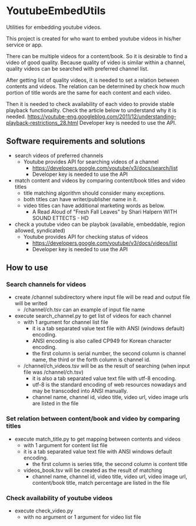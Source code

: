 # YoutubeEmbedUtils
Utilities for embedding youtube videos.

This project is created for who want to embed youtube videos in his/her service or app.

There can be multiple videos for a content/book. So it is desirable to find a video of good quality.
Because quality of video is similar within a channel, quality videos can be searched with preferred channel list.  

After getting list of quality videos, it is needed to set a relation between contents and videos.
The relation can be determined by check how much portion of title words are the same for each content and each video.

Then it is needed to check availability of each video to provide stable playback functionality.
Check the article below to understand why it is needed.
https://youtube-eng.googleblog.com/2011/12/understanding-playback-restrictions_28.html
Developer key is needed to use the API.

## Software requirements and solutions
* search videos of preferred channels
  * Youtube provides API for searching videos of a channel
    * https://developers.google.com/youtube/v3/docs/search/list
    * Developer key is needed to use the API
* match content and videos by comparing content/book titles and video titles
  * title matching algorithm should consider many exceptions. 
  * both titles can have writer/publisher name in it.
  * video titles can have additional marketing words as below.
    * A Read Aloud of "Fresh Fall Leaves" by Shari Halpern WITH SOUND ETTECTS - HD
* check a youtube video can be playbok (available, embeddable, region allowed, syndicated)
  * Youtube provides API for checking status of videos
    * https://developers.google.com/youtube/v3/docs/videos/list
    * Developer key is needed to use the API

## How to use
### Search channels for videos
* create /channel subdirectory where input file will be read and output file will be writed
  * /channel/ch.tsv can an example of input file name
* execute search_channel.py to get list of videos for each channel
  * with 1 argument for channel list file
    * it is a tab separated value text file with ANSI (windows default) encoding.
    * ANSI encoding is also called CP949 for Korean character encoding.
    * the first column is serial number, the second column is channel name, the third or the forth column is channel id.
  * /channel/ch_videos.tsv will be as the result of searching (when input file was /channel/ch.tsv) 
    * it is also a tab separated value text file with utf-8 encoding.
    * utf-8 is the standard encoding of web resources nowadays and may be transcoded into ANSI manually.
    * channel name, channel id, video title, video url, video image urls are listed in the file
    
### Set relation between content/book and video by comparing titles
* execute match_title.py to get mapping between contents and videos
  * with 1 argument for content list file
  * it is a tab separated value text file with ANSI windows default encoding.
    * the first column is series title, the second column is content title
  * videos_book.tsv will be created as the result of matching
    * channel name, channel id, video title, video url, video image url, content/book title, match percentage are listed in the file
    
### Check availability of youtube videos
* execute check_video.py
  * with no argument or 1 argument for video list file
